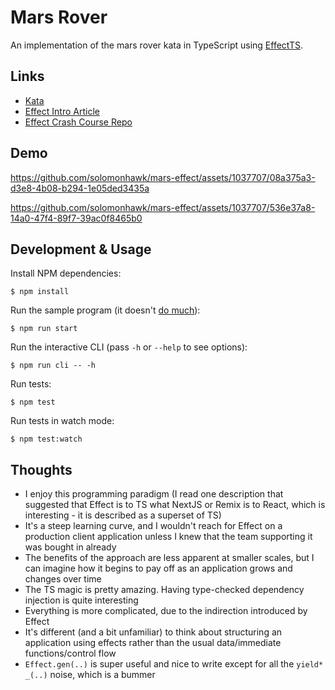 # Mars Rover

An implementation of the mars rover kata in TypeScript using [EffectTS](https://effect.website/).

## Links

- [Kata](https://kata-log.rocks/mars-rover-kata)
- [Effect Intro Article](https://ybogomolov.me/01-effect-intro)
- [Effect Crash Course Repo](https://github.com/pigoz/effect-crashcourse/blob/master/001-basic.ts)

## Demo

https://github.com/solomonhawk/mars-effect/assets/1037707/08a375a3-d3e8-4b08-b294-1e05ded3435a

https://github.com/solomonhawk/mars-effect/assets/1037707/536e37a8-14a0-47f4-89f7-39ac0f8465b0

## Development & Usage

Install NPM dependencies:

    $ npm install

Run the sample program (it doesn't [do much](./src/index.ts)):

    $ npm run start

Run the interactive CLI (pass `-h` or `--help` to see options):

    $ npm run cli -- -h

Run tests:

    $ npm test

Run tests in watch mode:

    $ npm test:watch

## Thoughts

- I enjoy this programming paradigm (I read one description that suggested that Effect is to TS what NextJS or Remix is to React, which is interesting - it is described as a superset of TS)
- It's a steep learning curve, and I wouldn't reach for Effect on a production client application unless I knew that the team supporting it was bought in already
- The benefits of the approach are less apparent at smaller scales, but I can imagine how it begins to pay off as an application grows and changes over time
- The TS magic is pretty amazing. Having type-checked dependency injection is quite interesting
- Everything is more complicated, due to the indirection introduced by Effect
- It's different (and a bit unfamiliar) to think about structuring an application using effects rather than the usual data/immediate functions/control flow
- `Effect.gen(..)` is super useful and nice to write except for all the `yield* _(..)` noise, which is a bummer
